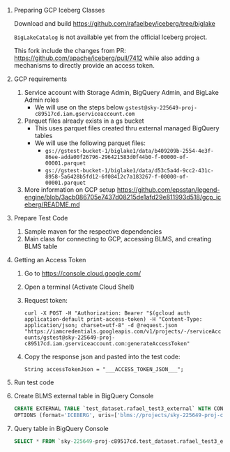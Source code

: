 1. Preparing GCP Iceberg Classes

   Download and build https://github.com/rafaelbey/iceberg/tree/biglake

   `BigLakeCatalog` is not available yet from the official Iceberg project.
   
   This fork include the changes from PR: https://github.com/apache/iceberg/pull/7412 while also adding a mechanisms to directly provide an access token.


2. GCP requirements
   1. Service account with Storage Admin, BigQuery Admin, and BigLake Admin roles
      - We will use on the steps below `gstest@sky-225649-proj-c89517cd.iam.gserviceaccount.com`
   2. Parquet files already exists in a gs bucket
      - This uses parquet files created thru external managed BigQuery tables
      - We will use the following parquet files:
        - `gs://gstest-bucket-1/biglake1/data/b409209b-2554-4e3f-86ee-adda00f26796-296421583d0f44b0-f-00000-of-00001.parquet`
        - `gs://gstest-bucket-1/biglake1/data/d53c5a4d-9cc2-431c-8958-5a6428b5fd12-6f08412c7a183267-f-00000-of-00001.parquet`
   3. More information on GCP setup https://github.com/epsstan/legend-engine/blob/3acb086705e7437d08215de1afd29e811993d518/gcp_iceberg/README.md

2. Prepare Test Code
   1. Sample maven for the respective dependencies
   2. Main class for connecting to GCP, accessing BLMS, and creating BLMS table

3. Getting an Access Token
   1. Go to https://console.cloud.google.com/
   2. Open a terminal (Activate Cloud Shell)
   3. Request token:
      
      `curl -X POST -H "Authorization: Bearer "$(gcloud auth application-default print-access-token) -H "Content-Type: application/json; charset=utf-8" -d @request.json "https://iamcredentials.googleapis.com/v1/projects/-/serviceAccounts/gstest@sky-225649-proj-c89517cd.iam.gserviceaccount.com:generateAccessToken"`
   4. Copy the response json and pasted into the test code:
      
      `String accessTokenJson = "___ACCESS_TOKEN_JSON___";`

4. Run test code

5. Create BLMS external table in BigQuery Console

   ```sql
   CREATE EXTERNAL TABLE `test_dataset.rafael_test3_external` WITH CONNECTION `us.bq_connection`
   OPTIONS (format='ICEBERG', uris=['blms://projects/sky-225649-proj-c89517cd/locations/us/catalogs/iceberg_catalog/databases/iceberg_warehouse/tables/rafael_test3'])
   ```
   
6. Query table in BigQuery Console

   ```sql
   SELECT * FROM `sky-225649-proj-c89517cd.test_dataset.rafael_test3_external`
   ```